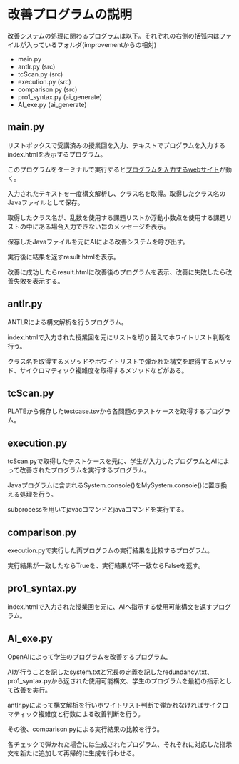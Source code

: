 # 改善プログラムの説明

改善システムの処理に関わるプログラムは以下。それぞれの右側の括弧内はファイルが入っているフォルダ(improvementからの相対)

* main.py
* antlr.py (src)
* tcScan.py (src)
* execution.py (src)
* comparison.py (src)
* pro1_syntax.py (ai_generate)
* AI_exe.py (ai_generate)

## main.py
リストボックスで受講済みの授業回を入力、テキストでプログラムを入力するindex.htmlを表示するプログラム。

このプログラムをターミナルで実行すると[プログラムを入力するwebサイト](http://127.0.0.1:5000)が動く。

入力されたテキストを一度構文解析し、クラス名を取得。取得したクラス名のJavaファイルとして保存。

取得したクラス名が、乱数を使用する課題リストか浮動小数点を使用する課題リストの中にある場合入力できない旨のメッセージを表示。

保存したJavaファイルを元にAIによる改善システムを呼び出す。

実行後に結果を返すresult.htmlを表示。

改善に成功したらresult.htmlに改善後のプログラムを表示、改善に失敗したら改善失敗を表示する。

## antlr.py
ANTLRによる構文解析を行うプログラム。

index.htmlで入力された授業回を元にリストを切り替えてホワイトリスト判断を行う。

クラス名を取得するメソッドやホワイトリストで弾かれた構文を取得するメソッド、サイクロマティック複雑度を取得するメソッドなどがある。

## tcScan.py
PLATEから保存したtestcase.tsvから各問題のテストケースを取得するプログラム。

## execution.py
tcScan.pyで取得したテストケースを元に、学生が入力したプログラムとAIによって改善されたプログラムを実行するプログラム。

Javaプログラムに含まれるSystem.console()をMySystem.console()に置き換える処理を行う。

subprocessを用いてjavacコマンドとjavaコマンドを実行する。

## comparison.py
execution.pyで実行した両プログラムの実行結果を比較するプログラム。

実行結果が一致したならTrueを、実行結果が不一致ならFalseを返す。

## pro1_syntax.py
index.htmlで入力された授業回を元に、AIへ指示する使用可能構文を返すプログラム。

## AI_exe.py
OpenAIによって学生のプログラムを改善するプログラム。

AIが行うことを記したsystem.txtと冗長の定義を記したredundancy.txt、pro1_syntax.pyから返された使用可能構文、学生のプログラムを最初の指示として改善を実行。

antlr.pyによって構文解析を行いホワイトリスト判断で弾かれなければサイクロマティック複雑度と行数による改善判断を行う。

その後、comparison.pyによる実行結果の比較を行う。

各チェックで弾かれた場合には生成されたプログラム、それぞれに対応した指示文を新たに追加して再帰的に生成を行わせる。